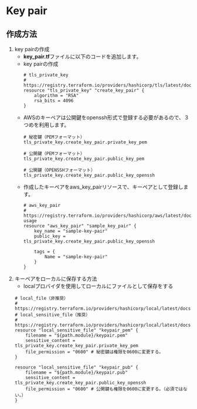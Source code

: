 # Key pair

## 作成方法

1. key pairの作成
   * **key_pair.tf**ファイルに以下のコードを追加します。
   * key pairの作成
        ```text
        # tls_private_key
        # https://registry.terraform.io/providers/hashicorp/tls/latest/docs/resources/private_key
        resource "tls_private_key" "create_key_pair" {
            algorithm = "RSA"
            rsa_bits = 4096
        }
        ```
   * AWSのキーペアは公開鍵をopenssh形式で登録する必要があるので、３つめを利用します。
        ```text
        # 秘密鍵（PEMフォーマット）
        tls_private_key.create_key_pair.private_key_pem

        # 公開鍵（PEMフォーマット）
        tls_private_key.create_key_pair.public_key_pem

        # 公開鍵（OPENSSHフォーマット）
        tls_private_key.create_key_pair.public_key_openssh
        ```
   * 作成したキーペアをaws_key_pairリソースで、キーペアとして登録します。
        ```text
        # aws_key_pair
        # https://registry.terraform.io/providers/hashicorp/aws/latest/docs/resources/key_pair#example-usage
        resource "aws_key_pair" "sample_key_pair" {
            key_name = "sample-key-pair"
            public_key = tls_private_key.create_key_pair.public_key_openssh

            tags = {
                Name = "sample-key-pair"
            }
        }
        ```
2. キーペアをローカルに保存する方法
    * localプロバイダを使用してローカルにファイルとして保存をする
    ```text
    # local_file（非推奨）
    # https://registry.terraform.io/providers/hashicorp/local/latest/docs/resources/file
    # local_sensitive_file（推奨）
    # https://registry.terraform.io/providers/hashicorp/local/latest/docs/resources/sensitive_file
    resource "local_sensitive_file" "keypair_pem" {
        filename = "${path.module}/keypair.pem"
        sensitive_content = tls_private_key.create_key_pair.private_key_pem
        file_permission = "0600" # 秘密鍵は権限を0600に変更する。
    }

    resource "local_sensitive_file" "keypair_pub" {
        filename = "${path.module}/keypair.pub"
        sensitive_content = tls_private_key.create_key_pair.public_key_openssh
        file_permission = "0600" # 公開鍵も権限を0600に変更する。（必須ではない。）
    }
    ```
